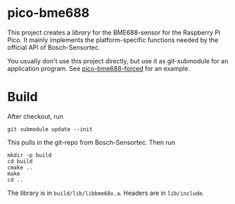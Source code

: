 pico-bme688
===========

This project creates a _library_ for the BME688-sensor for the Raspberry Pi Pico. It mainly implements the
platform-specific functions needed by the official API of Bosch-Sensortec.

You usually don't use this project directly, but use it as git-submodule for an application
program. See [pico-bme688-forced](https://github.com/bablokb/pico-bme688-forced) for an
example.


Build
=====

After checkout, run

    git submodule update --init

This pulls in the git-repo from Bosch-Sensortec. Then run

    mkdir -p build
    cd build
    cmake ..
    make
    cd ..

The library is in `build/lib/libbme68x.a`. Headers are in `lib/include`.
